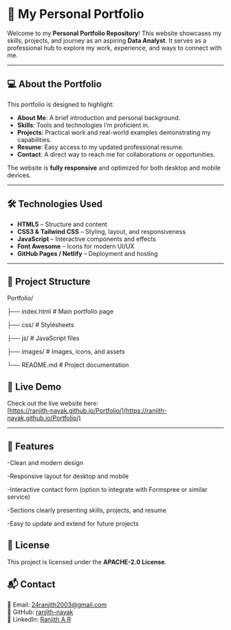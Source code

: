 # 🌟 My Personal Portfolio

Welcome to my **Personal Portfolio Repository**!
This website showcases my skills, projects, and journey as an aspiring **Data Analyst**. It serves as a professional hub to explore my work, experience, and ways to connect with me.

---

## 💻 About the Portfolio
This portfolio is designed to highlight:

- **About Me**: A brief introduction and personal background.  
- **Skills**: Tools and technologies I’m proficient in.  
- **Projects**: Practical work and real-world examples demonstrating my capabilities.  
- **Resume**: Easy access to my updated professional resume.  
- **Contact**: A direct way to reach me for collaborations or opportunities.

The website is **fully responsive** and optimized for both desktop and mobile devices.

---

## 🛠 Technologies Used
- **HTML5** – Structure and content  
- **CSS3 & Tailwind CSS** – Styling, layout, and responsiveness  
- **JavaScript** – Interactive components and effects  
- **Font Awesome** – Icons for modern UI/UX  
- **GitHub Pages / Netlify** – Deployment and hosting  

---

## 📂 Project Structure
Portfolio/

├── index.html # Main portfolio page

├── css/ # Stylesheets

├── js/ # JavaScript files

├── images/ # Images, icons, and assets

└── README.md # Project documentation

## 🚀 Live Demo
Check out the live website here:  
[https://ranjith-nayak.github.io/Portfolio/](https://ranjith-nayak.github.io/Portfolio/)

---
## 🔹 Features

-Clean and modern design

-Responsive layout for desktop and mobile

-Interactive contact form (option to integrate with Formspree or similar service)

-Sections clearly presenting skills, projects, and resume

-Easy to update and extend for future projects

## 📜 License
This project is licensed under the **APACHE-2.0 License**.

## 📬 Contact
📧 Email: 24ranjith2003@gmail.com  
🐙 GitHub: [ranjith-nayak](https://github.com/ranjith-nayak)  
💼 LinkedIn: [Ranjith A R](https://www.linkedin.com/in/ranjith-a-r/)
